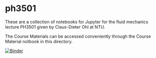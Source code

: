 # ph3501
These are a collection of notebooks for Jupyter for the fluid mechanics lecture PH3501 given by Claus-Dieter Ohl at NTU.

The Course Materials can be accessed conveniently through the Course Material notbook in this directory.

[![Binder](http://mybinder.org/badge.svg)](http://mybinder.org:/repo/cdohl/ph3501)
